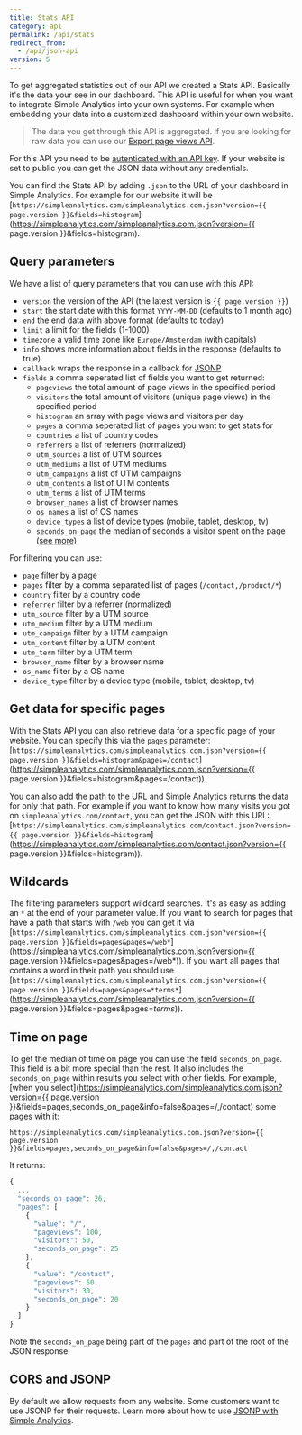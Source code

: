 ```yaml
---
title: Stats API
category: api
permalink: /api/stats
redirect_from:
  - /api/json-api
version: 5
---
```


To get aggregated statistics out of our API we created a Stats API. Basically it's the data your see in our dashboard. This API is useful for when you want to integrate Simple Analytics into your own systems. For example when embedding your data into a customized dashboard within your own website.

> The data you get through this API is aggregated. If you are looking for raw data you can use our [Export page views API](/api/export-page-views).

For this API you need to be [autenticated with an API key](/api/authenticate). If your website is set to public you can get the JSON data without any credentials.

You can find the Stats API by adding `.json` to the URL of your dashboard in Simple Analytics. For example for our website it will be [`https://simpleanalytics.com/simpleanalytics.com.json?version={{ page.version }}&fields=histogram`](https://simpleanalytics.com/simpleanalytics.com.json?version={{ page.version }}&fields=histogram).

## Query parameters

We have a list of query parameters that you can use with this API:

- `version` the version of the API (the latest version is `{{ page.version }}`)
- `start` the start date with this format `YYYY-MM-DD` (defaults to 1 month ago)
- `end` the end data with above format (defaults to today)
- `limit` a limit for the fields (1-1000)
- `timezone` a valid time zone like `Europe/Amsterdam` (with capitals)
- `info` shows more information about fields in the response (defaults to true)
- `callback` wraps the response in a callback for [JSONP](https://en.wikipedia.org/wiki/JSONP)
- `fields` a comma seperated list of fields you want to get returned:
  - `pageviews` the total amount of page views in the specified period
  - `visitors` the total amount of visitors (unique page views) in the specified period
  - `histogram` an array with page views and visitors per day
  - `pages` a comma seperated list of pages you want to get stats for
  - `countries` a list of country codes
  - `referrers` a list of referrers (normalized)
  - `utm_sources` a list of UTM sources
  - `utm_mediums` a list of UTM mediums
  - `utm_campaigns` a list of UTM campaigns
  - `utm_contents` a list of UTM contents
  - `utm_terms` a list of UTM terms
  - `browser_names` a list of browser names
  - `os_names` a list of OS names
  - `device_types` a list of device types (mobile, tablet, desktop, tv)
  - `seconds_on_page` the median of seconds a visitor spent on the page ([see more](/explained/time-on-page))

For filtering you can use:

- `page` filter by a page
- `pages` filter by a comma separated list of pages (`/contact,/product/*`)
- `country` filter by a country code
- `referrer` filter by a referrer (normalized)
- `utm_source` filter by a UTM source
- `utm_medium` filter by a UTM medium
- `utm_campaign` filter by a UTM campaign
- `utm_content` filter by a UTM content
- `utm_term` filter by a UTM term
- `browser_name` filter by a browser name
- `os_name` filter by a OS name
- `device_type` filter by a device type (mobile, tablet, desktop, tv)

## Get data for specific pages

With the Stats API you can also retrieve data for a specific page of your website. You can specify this via the `pages` parameter: [`https://simpleanalytics.com/simpleanalytics.com.json?version={{ page.version }}&fields=histogram&pages=/contact`](https://simpleanalytics.com/simpleanalytics.com.json?version={{ page.version }}&fields=histogram&pages=/contact)).

You can also add the path to the URL and Simple Analytics returns the data for only that path. For example if you want to know how many visits you got on `simpleanalytics.com/contact`, you can get the JSON with this URL: [`https://simpleanalytics.com/simpleanalytics.com/contact.json?version={{ page.version }}&fields=histogram`](https://simpleanalytics.com/simpleanalytics.com/contact.json?version={{ page.version }}&fields=histogram)).

## Wildcards

The filtering parameters support wildcard searches. It's as easy as adding an `*` at the end of your parameter value. If you want to search for pages that have a path that starts with `/web` you can get it via [`https://simpleanalytics.com/simpleanalytics.com.json?version={{ page.version }}&fields=pages&pages=/web*`](https://simpleanalytics.com/simpleanalytics.com.json?version={{ page.version }}&fields=pages&pages=/web*)). If you want all pages that contains a word in their path you should use [`https://simpleanalytics.com/simpleanalytics.com.json?version={{ page.version }}&fields=pages&pages=*terms*`](https://simpleanalytics.com/simpleanalytics.com.json?version={{ page.version }}&fields=pages&pages=*terms*)).

## Time on page

To get the median of time on page you can use the field `seconds_on_page`. This field is a bit more special than the rest. It also includes the `seconds_on_page` within results you select with other fields. For example, [when you select](https://simpleanalytics.com/simpleanalytics.com.json?version={{ page.version }}&fields=pages,seconds_on_page&info=false&pages=/,/contact) some pages with it:

```
https://simpleanalytics.com/simpleanalytics.com.json?version={{ page.version }}&fields=pages,seconds_on_page&info=false&pages=/,/contact
```

It returns:

```js
{
  ...
  "seconds_on_page": 26,
  "pages": [
    {
      "value": "/",
      "pageviews": 100,
      "visitors": 50,
      "seconds_on_page": 25
    },
    {
      "value": "/contact",
      "pageviews": 60,
      "visitors": 30,
      "seconds_on_page": 20
    }
  ]
}
```

Note the `seconds_on_page` being part of the `pages` and part of the root of the JSON response.

## CORS and JSONP

By default we allow requests from any website. Some customers want to use JSONP for their requests. Learn more about how to use [JSONP with Simple Analytics](/api/cors-jsonp).

